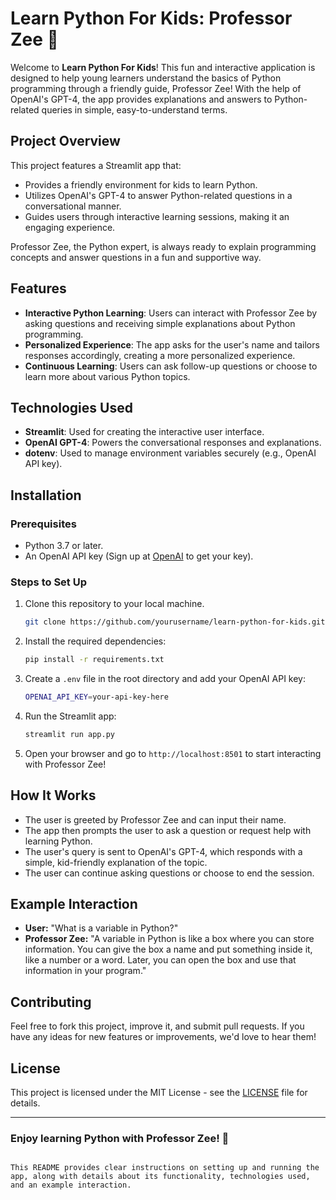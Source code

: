 # Learn Python For Kids: Professor Zee 🐍

Welcome to **Learn Python For Kids**! This fun and interactive application is designed to help young learners understand the basics of Python programming through a friendly guide, Professor Zee! With the help of OpenAI's GPT-4, the app provides explanations and answers to Python-related queries in simple, easy-to-understand terms.

## Project Overview

This project features a Streamlit app that:
- Provides a friendly environment for kids to learn Python.
- Utilizes OpenAI's GPT-4 to answer Python-related questions in a conversational manner.
- Guides users through interactive learning sessions, making it an engaging experience.

Professor Zee, the Python expert, is always ready to explain programming concepts and answer questions in a fun and supportive way.

## Features

- **Interactive Python Learning**: Users can interact with Professor Zee by asking questions and receiving simple explanations about Python programming.
- **Personalized Experience**: The app asks for the user's name and tailors responses accordingly, creating a more personalized experience.
- **Continuous Learning**: Users can ask follow-up questions or choose to learn more about various Python topics.
  
## Technologies Used

- **Streamlit**: Used for creating the interactive user interface.
- **OpenAI GPT-4**: Powers the conversational responses and explanations.
- **dotenv**: Used to manage environment variables securely (e.g., OpenAI API key).

## Installation

### Prerequisites

- Python 3.7 or later.
- An OpenAI API key (Sign up at [OpenAI](https://platform.openai.com/) to get your key).

### Steps to Set Up

1. Clone this repository to your local machine.
   
   ```bash
   git clone https://github.com/yourusername/learn-python-for-kids.git
   ```

2. Install the required dependencies:

   ```bash
   pip install -r requirements.txt
   ```

3. Create a `.env` file in the root directory and add your OpenAI API key:

   ```bash
   OPENAI_API_KEY=your-api-key-here
   ```

4. Run the Streamlit app:

   ```bash
   streamlit run app.py
   ```

5. Open your browser and go to `http://localhost:8501` to start interacting with Professor Zee!

## How It Works

- The user is greeted by Professor Zee and can input their name.
- The app then prompts the user to ask a question or request help with learning Python.
- The user's query is sent to OpenAI's GPT-4, which responds with a simple, kid-friendly explanation of the topic.
- The user can continue asking questions or choose to end the session.

## Example Interaction

- **User:** "What is a variable in Python?"
- **Professor Zee:** "A variable in Python is like a box where you can store information. You can give the box a name and put something inside it, like a number or a word. Later, you can open the box and use that information in your program."

## Contributing

Feel free to fork this project, improve it, and submit pull requests. If you have any ideas for new features or improvements, we'd love to hear them!

## License

This project is licensed under the MIT License - see the [LICENSE](LICENSE) file for details.

---

### Enjoy learning Python with Professor Zee! 🎉
```

This README provides clear instructions on setting up and running the app, along with details about its functionality, technologies used, and an example interaction.